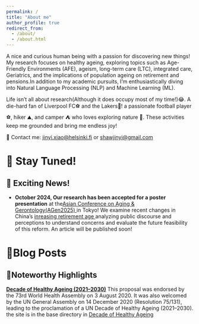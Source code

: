 ```yaml
---
permalink: /
title: "About me"
author_profile: true
redirect_from: 
  - /about/
  - /about.html
---
```


A nice and curious human being with a passion for discovering new things! My research focuses on healthy ageing, exploring topics such as Age-Friendly Environments (AFE), ageism, long-term care (LTC), integrated care, Geriatrics, and the implications of population ageing on retirement and pensions.In addition to my academic pursuits, I’m enthusiastically diving into Natural Language Processing (NLP) and Machine Learning (ML).

Life isn’t all about research(Although it does occupy most of my time!)😂. 
A die-hard fan of Liverpool FC⚽ and the Lakers🏀! a passionate football player ⚽, hiker ⛰, and camper ⛺ who loves exploring nature 🌲. These activities keep me grounded and bring me endless joy!

📧 Contact me:  jinyi.xiao@helsinki.fi or shawjinyi@gmail.com


# 🔔 Stay Tuned!

## 🎉 Exciting News!

- **October 2024, Our research has been accepted for a poster presentation**  at the[Asian Conference on Aging & Gerontology(AGen2025) ](https://agen.iafor.org/) in Tokyo! We examine recent changes in China’s [inreasing retirement age ](https://www.ft.com/content/56d8151e-8373-469a-bea7-11c00eb3ed16) analyzing public discourse and perceptions to understand concerns and evaluate the future feasibility of this reform. An article will be published soon!





🔆Blog Posts
======



📰Noteworthy Highlights
------
**[Decade of Healthy Ageing (2021–2030)](https://www.decadeofhealthyageing.org/)**
 This proposal was endorsed by the 73rd World Health Assembly on 3 August 2020. It was also welcomed by the UN General Assembly on 14 December 2020 (Resolution 75/131), leading to the proclamation of a UN Decade of Healthy Ageing (2021–2030). the site is in the base directory in [Decade of Healthy Ageing](https://www.who.int/initiatives/decade-of-healthy-ageing)


